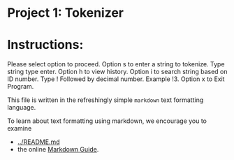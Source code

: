 Project 1: Tokenizer
====================
# Instructions:

Please select option to proceed.
Option s to enter a string to tokenize. Type string type enter. 
Option h to view history. 
Option i to search string based on ID number. Type ! Followed by decimal number. Example !3.
Option x to Exit Program.










This file is written in the refreshingly simple `markdown` text
formatting language.

To learn about text formatting using markdown, we encourage you to examine 
 - [../README.md](../README.md)
 - the online [Markdown Guide](https://www.markdownguide.org/).